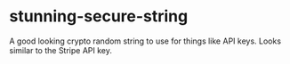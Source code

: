 # stunning-secure-string
A good looking crypto random string to use for things like API keys. Looks similar to the Stripe API key.
